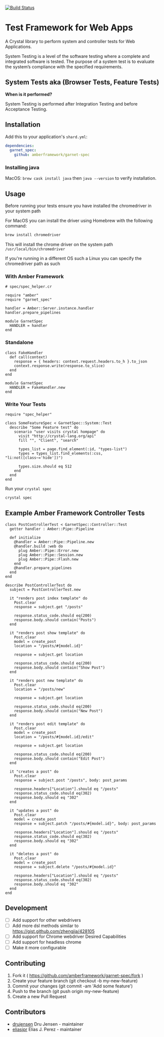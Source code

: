 [![Build Status](https://travis-ci.org/amberframework/garnet-spec.svg?branch=master)](https://travis-ci.org/amberframework/garnet-spec)
# Test Framework for Web Apps

A Crystal library to perform system and controller tests for Web Applications.

System Testing is a level of the software testing where a complete and integrated
software is tested. The purpose of a system test is to evaluate the system’s compliance
with the specified requirements.


## System Tests aka (Browser Tests, Feature Tests)
**When is it performed?**

System Testing is performed after Integration Testing and before Acceptance Testing.

## Installation

Add this to your application's `shard.yml`:

```yaml
dependencies:
  garnet_spec:
    github: amberframework/garnet-spec
```

### Installing java

MacOS: `brew cask install java` then `java --version` to verify installation.

## Usage

Before running your tests ensure you have installed the chromedriver in your system path

For MacOS you can install the driver using Homebrew with the following command:
```bash
brew install chromedriver
```

This will install the chrome driver on the system path `/usr/local/bin/chromedriver`

If you're running in a different OS such a Linux you can specify the chromedriver path as such

### With Amber Framework

```crystal
# spec/spec_helper.cr

require "amber"
require "garnet_spec"

handler = Amber::Server.instance.handler
handler.prepare_pipelines

module GarnetSpec
  HANDLER = handler
end
```

### Standalone

```crystal
class FakeHandler
  def call(context)
    response = { headers: context.request.headers.to_h }.to_json
    context.response.write(response.to_slice)
  end
end

module GarnetSpec
  HANDLER = FakeHandler.new
end
```

### Write Your Tests
```crystal
require "spec_helper"

class SomeFeatureSpec < GarnetSpec::System::Test
  describe "Some Feature test" do
    scenario "user visits crystal hompage" do
      visit "http://crystal-lang.org/api"
      fill "", "Client", "search"

      types_list = page.find_element(:id, "types-list")
      types = types_list.find_elements(:css, "li:not([class~='hide'])")

      types.size.should eq 512
    end
  end
end
```

Run your `crystal spec`
```bash
crystal spec
```

## Example Amber Framework Controller Tests


```crystal
class PostControllerTest < GarnetSpec::Controller::Test
  getter handler : Amber::Pipe::Pipeline

  def initialize
    @handler = Amber::Pipe::Pipeline.new
    @handler.build :web do
      plug Amber::Pipe::Error.new
      plug Amber::Pipe::Session.new
      plug Amber::Pipe::Flash.new
    end
    @handler.prepare_pipelines
  end
end
```

```crystal
describe PostControllerTest do
  subject = PostControllerTest.new

  it "renders post index template" do
    Post.clear
    response = subject.get "/posts"

    response.status_code.should eq(200)
    response.body.should contain("Posts")
  end

  it "renders post show template" do
    Post.clear
    model = create_post
    location = "/posts/#{model.id}"

    response = subject.get location

    response.status_code.should eq(200)
    response.body.should contain("Show Post")
  end

  it "renders post new template" do
    Post.clear
    location = "/posts/new"

    response = subject.get location

    response.status_code.should eq(200)
    response.body.should contain("New Post")
  end

  it "renders post edit template" do
    Post.clear
    model = create_post
    location = "/posts/#{model.id}/edit"

    response = subject.get location

    response.status_code.should eq(200)
    response.body.should contain("Edit Post")
  end

  it "creates a post" do
    Post.clear
    response = subject.post "/posts", body: post_params

    response.headers["Location"].should eq "/posts"
    response.status_code.should eq(302)
    response.body.should eq "302"
  end

  it "updates a post" do
    Post.clear
    model = create_post
    response = subject.patch "/posts/#{model.id}", body: post_params

    response.headers["Location"].should eq "/posts"
    response.status_code.should eq(302)
    response.body.should eq "302"
  end

  it "deletes a post" do
    Post.clear
    model = create_post
    response = subject.delete "/posts/#{model.id}"

    response.headers["Location"].should eq "/posts"
    response.status_code.should eq(302)
    response.body.should eq "302"
  end
end

```



## Development

- [  ] Add support for other webdrivers
- [  ] Add more dsl methods similar to https://gist.github.com/zhengjia/428105
- [  ] Add support for Chrome webdriver Desired Capabilities
- [  ] Add support for headless chrome
- [  ] Make it more configurable

## Contributing

1. Fork it ( https://github.com/amberframework/garnet-spec/fork )
2. Create your feature branch (git checkout -b my-new-feature)
3. Commit your changes (git commit -am 'Add some feature')
4. Push to the branch (git push origin my-new-feature)
5. Create a new Pull Request

## Contributors

- [drujensen](https://github.com/drujensen) Dru Jensen - maintainer
- [eliasjpr](https://github.com/eliasjpr) Elias J. Perez - maintainer
